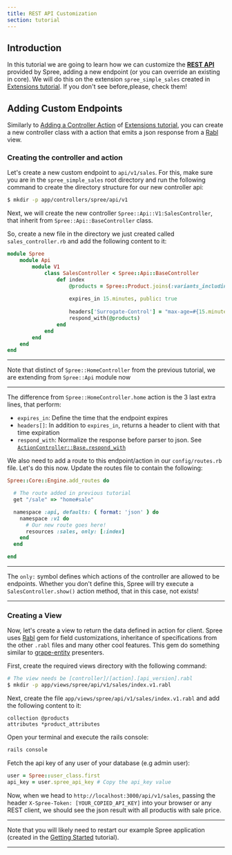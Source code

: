 ```yaml
---
title: REST API Customization
section: tutorial
---
```


## Introduction

In this tutorial we are going to learn how we can customize the **[REST API](../../api)** provided by Spree, adding a new endpoint (or you can override an existing in core). We will do this on the extension `spree_simple_sales` created in [Extensions tutorial](extensions_tutorial). If you don't see before,please, check them!

## Adding Custom Endpoints

Similarly to [Adding a Controller Action](extensions_tutorial.md#adding-a-controller-action-to-homecontroller) of [Extensions tutorial](extensions_tutorial), you can create a new controller class with a action that emits a json response from a [Rabl](https://github.com/nesquena/rabl) view.


### Creating the controller and action

Let's create a new custom endpoint to `api/v1/sales`. For this, make sure you are in the `spree_simple_sales` root directory and run the following command to create the directory structure for our new controller api:

```bash
$ mkdir -p app/controllers/spree/api/v1
```

Next, we will create the new controller `Spree::Api::V1:SalesController`, that inherit from `Spree::Api::BaseController` class.

So, create a new file in the directory we just created called `sales_controller.rb` and add the following content to it:


```ruby
module Spree
    module Api
        module V1
            class SalesController < Spree::Api::BaseController
                def index
                    @products = Spree::Product.joins(:variants_including_master).where('spree_variants.sale_price is not null').distinct
                    
                    expires_in 15.minutes, public: true
                    
                    headers['Surrogate-Control'] = "max-age=#{15.minutes}"
                    respond_with(@products)
                end
            end
        end
    end
end
```

***
Note that distinct of `Spree::HomeController` from the previous tutorial, we are extending from `Spree::Api` module now
***

The difference from `Spree::HomeController.home` action is the 3 last extra lines, that perform:

- `expires_in`: Define the time that the endpoint expires
- `headers[]`: In addition to `expires_in`, returns a header to client with that time expiration
- `respond_with`: Normalize the response before parser to json. See [`ActionController::Base.respond_with`](../../../../core/lib/spree/core/controller_helpers/respond_with.rb)


We also need to add a route to this endpoint/action in our `config/routes.rb` file. Let's do this now. Update the routes file to contain the following:

```ruby
Spree::Core::Engine.add_routes do

  # The route added in previous tutorial
  get "/sale" => "home#sale"

  namespace :api, defaults: { format: 'json' } do
    namespace :v1 do
      # Our new route goes here!
      resources :sales, only: [:index]
    end
  end

end
```

***
The `only:` symbol defines which actions of the controller are allowed to be endpoints. Whether you don't define this, Spree will try execute a `SalesController.show()` action method, that in this case, not exists!
***

### Creating a View

Now, let's create a view to return the data defined in action for client. Spree uses [Rabl](https://github.com/nesquena/rabl) gem for field customizations, inheritance of specifications from the other `.rabl` files and many other cool features. This gem do something similar to [grape-entity](https://github.com/ruby-grape/grape-entity) presenters.

First, create the required views directory with the following command:

```bash
# The view needs be [controller]/[action].[api_version].rabl
$ mkdir -p app/views/spree/api/v1/sales/index.v1.rabl
```

Next, create the file `app/views/spree/api/v1/sales/index.v1.rabl` and add the following content to it:

```erb
collection @products
attributes *product_attributes
```

Open your terminal and execute the rails console:

```bash
rails console
```

Fetch the api key of any user of your database (e.g admin user):

```ruby
user = Spree::user_class.first
api_key = user.spree_api_key # Copy the api_key value
```

Now, when we head to `http://localhost:3000/api/v1/sales`, passing the header `X-Spree-Token: [YOUR_COPIED_API_KEY]` into your browser or any REST client, we should see the json result with all productis with sale price. 

***
Note that you will likely need to restart our example Spree application (created in the [Getting Started](getting_started_tutorial) tutorial).
***